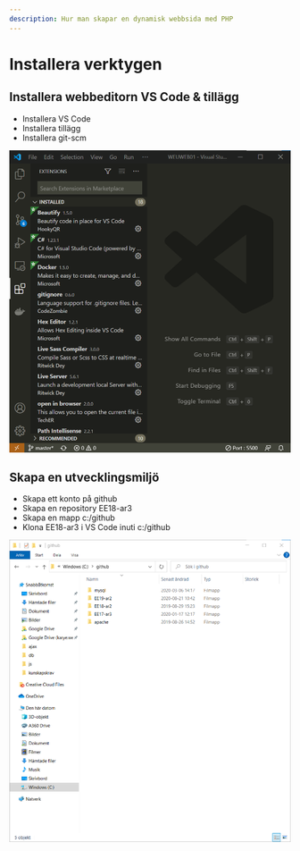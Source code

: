 ```yaml
---
description: Hur man skapar en dynamisk webbsida med PHP
---
```


# Installera verktygen

## Installera webbeditorn VS Code & tillägg

* Installera VS Code
* Installera tillägg
* Installera git-scm

![](.gitbook/assets/image.png)

## Skapa en utvecklingsmiljö

* Skapa ett konto på github
* Skapa en repository EE18-ar3
* Skapa en mapp c:/github
* Klona EE18-ar3 i VS Code inuti c:/github

![](.gitbook/assets/image%20%281%29.png)

